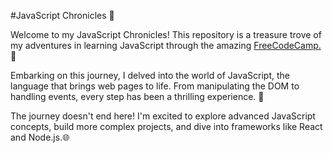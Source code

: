 #JavaScript Chronicles 📜

Welcome to my JavaScript Chronicles! This repository is a treasure trove of my adventures in learning JavaScript through the amazing <a href="https://www.freecodecamp.org/">FreeCodeCamp.</a> 🌟

Embarking on this journey, I delved into the world of JavaScript, the language that brings web pages to life. From manipulating the DOM to handling events, every step has been a thrilling experience. 🚀

The journey doesn't end here! I'm excited to explore advanced JavaScript concepts, build more complex projects, and dive into frameworks like React and Node.js.🌐
